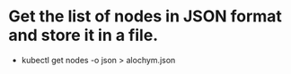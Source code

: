 # Get the list of nodes in JSON format and store it in a file.
- kubectl get nodes -o json > alochym.json
